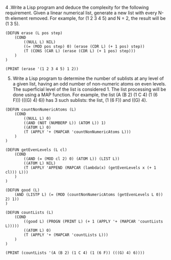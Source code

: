 4 .Write a Lisp program and deduce the complexity for the following requirement. Given a linear numerical list, generate a new list with every N-th element removed. For example, for (1 2 3 4 5) and N = 2, the result will be (1 3 5).
```
(DEFUN erase (L pos step)
    (COND
        ((NULL L) NIL)
        ((= (MOD pos step) 0) (erase (CDR L) (+ 1 pos) step))
        (T (CONS (CAR L) (erase (CDR L) (+ 1 pos) step)))
    )
)

(PRINT (erase '(1 2 3 4 5) 1 2))
```

5. Write a Lisp program to determine the number of sublists at any level of a given list, having an odd number of non-numeric atoms on even levels. The superficial level of the list is considered 1. The list processing will be done using a MAP function. For example, the list (A (B 2) (1 C 4) (1 (6 F))) (((G) 4) 6)) has 3 such sublists: the list, (1 (6 F)) and ((G) 4). 

```
(DEFUN countNonNumericAtoms (L)
    (COND
        ((NULL L) 0)
        ((AND (NOT (NUMBERP L)) (ATOM L)) 1)
        ((ATOM L) 0)
        (T (APPLY '+ (MAPCAR 'countNonNumericAtoms L)))
    )
)

(DEFUN getEvenLevels (L cl)
    (COND
        ((AND (= (MOD cl 2) 0) (ATOM L)) (LIST L))
        ((ATOM L) NIL)
        (T (APPLY 'APPEND (MAPCAR (lambda(x) (getEvenLevels x (+ 1 cl))) L)))
    )
)

(DEFUN good (L)
    (AND (LISTP L) (= (MOD (countNonNumericAtoms (getEvenLevels L 0)) 2) 1))
)

(DEFUN countLists (L)
    (COND
        ((good L) (PROGN (PRINT L) (+ 1 (APPLY '+ (MAPCAR 'countLists L)))))
        ((ATOM L) 0)
        (T (APPLY '+ (MAPCAR 'countLists L)))
    )
)

(PRINT (countLists '(A (B 2) (1 C 4) (1 (6 F)) (((G) 4) 6))))
```
